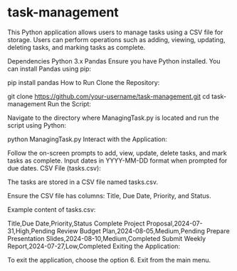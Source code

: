 # task-management
This Python application allows users to manage tasks using a CSV file for storage. Users can perform operations such as adding, viewing, updating, deleting tasks, and marking tasks as complete.

Dependencies
Python 3.x
Pandas
Ensure you have Python installed. You can install Pandas using pip:

pip install pandas
How to Run
Clone the Repository:

git clone https://github.com/your-username/task-management.git
cd task-management
Run the Script:

Navigate to the directory where ManagingTask.py is located and run the script using Python:


python ManagingTask.py
Interact with the Application:

Follow the on-screen prompts to add, view, update, delete tasks, and mark tasks as complete.
Input dates in YYYY-MM-DD format when prompted for due dates.
CSV File (tasks.csv):

The tasks are stored in a CSV file named tasks.csv.

Ensure the CSV file has columns: Title, Due Date, Priority, and Status.

Example content of tasks.csv:


Title,Due Date,Priority,Status
Complete Project Proposal,2024-07-31,High,Pending
Review Budget Plan,2024-08-05,Medium,Pending
Prepare Presentation Slides,2024-08-10,Medium,Completed
Submit Weekly Report,2024-07-27,Low,Completed
Exiting the Application:

To exit the application, choose the option 6. Exit from the main menu.
